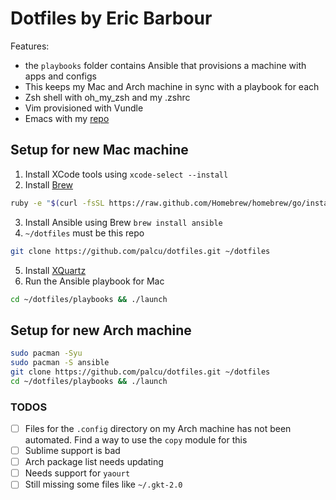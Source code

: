 # Dotfiles by Eric Barbour

Features:

* the `playbooks` folder contains Ansible that provisions a machine with apps and configs
* This keeps my Mac and Arch machine in sync with a playbook for each
* Zsh shell with oh_my_zsh and my .zshrc
* Vim provisioned with Vundle
* Emacs with my [repo](https://github.com/barbour-em/my-emacs)

## Setup for new Mac machine

1. Install XCode tools using `xcode-select --install`
2. Install [Brew](http://brew.sh/)

  ```bash
  ruby -e "$(curl -fsSL https://raw.github.com/Homebrew/homebrew/go/install)"
  ```

3. Install Ansible using Brew `brew install ansible`
4. `~/dotfiles` must be this repo

  ```bash
  git clone https://github.com/palcu/dotfiles.git ~/dotfiles
  ```
5. Install [XQuartz](https://xquartz.macosforge.org/landing/)
6. Run the Ansible playbook for Mac

  ```bash
  cd ~/dotfiles/playbooks && ./launch
  ```

## Setup for new Arch machine

```bash
sudo pacman -Syu
sudo pacman -S ansible
git clone https://github.com/palcu/dotfiles.git ~/dotfiles
cd ~/dotfiles/playbooks && ./launch
```

### TODOS

- [ ] Files for the `.config` directory on my Arch machine has not been automated. Find a way to use the `copy` module for this
- [ ] Sublime support is bad
- [ ] Arch package list needs updating
- [ ] Needs support for `yaourt`
- [ ] Still missing some files like `~/.gkt-2.0`
